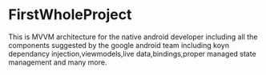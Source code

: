 # FirstWholeProject
This is MVVM architecture for the native android developer including all the components suggested by the google android team including koyn dependancy injection,viewmodels,live data,bindings,proper managed state management and many more.

